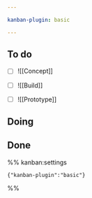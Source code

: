```yaml
---

kanban-plugin: basic

---
```


## To do

- [ ] ![[Concept]]
- [ ] ![[Build]]
- [ ] ![[Prototype]]


## Doing



## Done





%% kanban:settings
```
{"kanban-plugin":"basic"}
```
%%